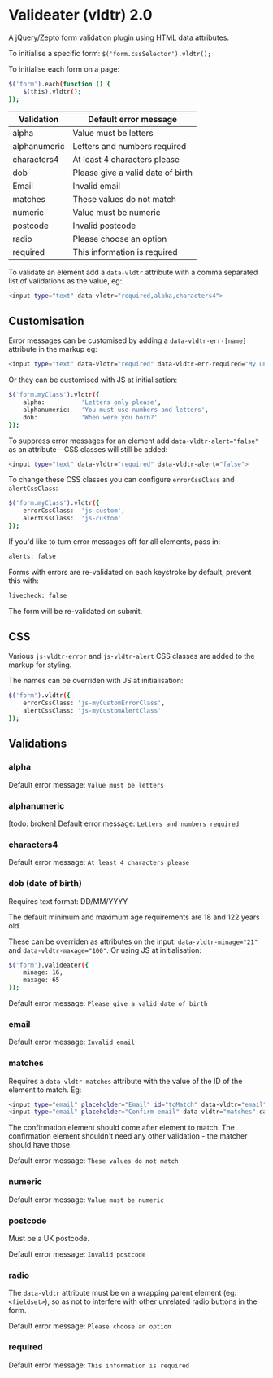 # Valideater (vldtr) 2.0

A jQuery/Zepto form validation plugin using HTML data attributes.


To initialise a specific form: `$('form.cssSelector').vldtr();`

To initialise each form on a page:
```sh
$('form').each(function () {
	$(this).vldtr();
});
```

| Validation    | Default error message               |
| ------------- |-------------------------------------|
| alpha     	| Value must be letters               |
| alphanumeric  | Letters and numbers required        |
| characters4 	| At least 4 characters please        |
| dob			| Please give a valid date of birth   |
| Email 		| Invalid email                       |
| matches 		| These values do not match           |
| numeric 		| Value must be numeric               |
| postcode 		| Invalid postcode                    |
| radio 		| Please choose an option             |
| required 		| This information is required        |


To validate an element add a `data-vldtr` attribute with a comma separated list of validations as the value, eg:
```sh
<input type="text" data-vldtr="required,alpha,characters4">
```

Customisation
-------------

Error messages can be customised by adding a `data-vldtr-err-[name]` attribute in the markup eg:
```sh
<input type="text" data-vldtr="required" data-vldtr-err-required="My unique error msg">
```

Or they can be customised with JS at initialisation:

```sh
$('form.myClass').vldtr({
	alpha:			'Letters only please',
	alphanumeric:	'You must use numbers and letters',
	dob:			'When were you born?'
});
```

To suppress error messages for an element add `data-vldtr-alert="false"` as an attribute – CSS classes will still be added:
```sh
<input type="text" data-vldtr="required" data-vldtr-alert="false">

```

To change these CSS classes you can configure `errorCssClass` and `alertCssClass`:
```sh
$('form.myClass').vldtr({
	errorCssClass:	'js-custom',
	alertCssClass:	'js-custom'
});
```

If you'd like to turn error messages off for all elements, pass in:
```sh
alerts: false
```

Forms with errors are re-validated on each keystroke by default, prevent this with: 
```sh
livecheck: false
```

The form will be re-validated on submit.


CSS
---

Various `js-vldtr-error` and `js-vldtr-alert` CSS classes are added to the markup for styling. 

The names can be overriden with JS at initialisation:
```sh
$('form').vldtr({
	errorCssClass: 'js-myCustomErrorClass',
	alertCssClass: 'js-myCustomAlertClass'
});
```


Validations
-----------

### alpha
Default error message: `Value must be letters`


### alphanumeric
[todo: broken]
Default error message: `Letters and numbers required`


### characters4
Default error message: `At least 4 characters please`


### dob (date of birth)
Requires text format: DD/MM/YYYY

The default minimum and maximum age requirements are 18 and 122 years old.

These can be overriden as attributes on the input: `data-vldtr-minage="21"` and `data-vldtr-maxage="100"`. Or using JS at initialisation:
```sh
$('form').valideater({
	minage: 16,
	maxage: 65
});
```

Default error message: `Please give a valid date of birth`


### email
Default error message: `Invalid email`


### matches
Requires a `data-vldtr-matches` attribute with the value of the ID of the element to match. Eg:
```sh
<input type="email" placeholder="Email" id="toMatch" data-vldtr="email">
<input type="email" placeholder="Confirm email" data-vldtr="matches" data-vldtr-matches="toMatch">
```
The confirmation element should come after element to match. The confirmation element shouldn't need any other validation - the matcher should have those.

Default error message: `These values do not match`


### numeric
Default error message: `Value must be numeric`


### postcode
Must be a UK postcode.

Default error message: `Invalid postcode`


### radio
The `data-vldtr` attribute must be on a wrapping parent element (eg: `<fieldset>`), so as not to interfere with other unrelated radio buttons in the form.

Default error message: `Please choose an option`


### required
Default error message: `This information is required`





